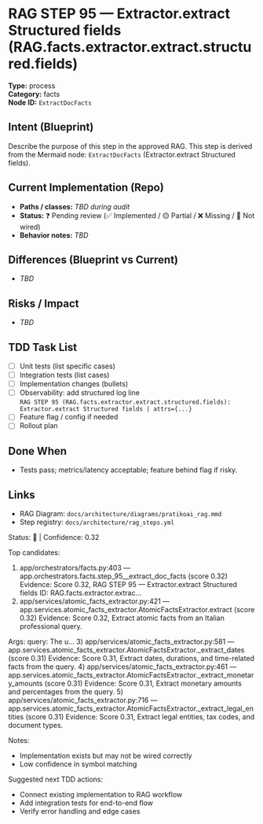 # RAG STEP 95 — Extractor.extract Structured fields (RAG.facts.extractor.extract.structured.fields)

**Type:** process  
**Category:** facts  
**Node ID:** `ExtractDocFacts`

## Intent (Blueprint)
Describe the purpose of this step in the approved RAG. This step is derived from the Mermaid node: `ExtractDocFacts` (Extractor.extract Structured fields).

## Current Implementation (Repo)
- **Paths / classes:** _TBD during audit_
- **Status:** ❓ Pending review (✅ Implemented / 🟡 Partial / ❌ Missing / 🔌 Not wired)
- **Behavior notes:** _TBD_

## Differences (Blueprint vs Current)
- _TBD_

## Risks / Impact
- _TBD_

## TDD Task List
- [ ] Unit tests (list specific cases)
- [ ] Integration tests (list cases)
- [ ] Implementation changes (bullets)
- [ ] Observability: add structured log line  
  `RAG STEP 95 (RAG.facts.extractor.extract.structured.fields): Extractor.extract Structured fields | attrs={...}`
- [ ] Feature flag / config if needed
- [ ] Rollout plan

## Done When
- Tests pass; metrics/latency acceptable; feature behind flag if risky.

## Links
- RAG Diagram: `docs/architecture/diagrams/pratikoai_rag.mmd`
- Step registry: `docs/architecture/rag_steps.yml`


<!-- AUTO-AUDIT:BEGIN -->
Status: 🔌  |  Confidence: 0.32

Top candidates:
1) app/orchestrators/facts.py:403 — app.orchestrators.facts.step_95__extract_doc_facts (score 0.32)
   Evidence: Score 0.32, RAG STEP 95 — Extractor.extract Structured fields
ID: RAG.facts.extractor.extrac...
2) app/services/atomic_facts_extractor.py:421 — app.services.atomic_facts_extractor.AtomicFactsExtractor.extract (score 0.32)
   Evidence: Score 0.32, Extract atomic facts from an Italian professional query.

Args:
    query: The u...
3) app/services/atomic_facts_extractor.py:581 — app.services.atomic_facts_extractor.AtomicFactsExtractor._extract_dates (score 0.31)
   Evidence: Score 0.31, Extract dates, durations, and time-related facts from the query.
4) app/services/atomic_facts_extractor.py:461 — app.services.atomic_facts_extractor.AtomicFactsExtractor._extract_monetary_amounts (score 0.31)
   Evidence: Score 0.31, Extract monetary amounts and percentages from the query.
5) app/services/atomic_facts_extractor.py:716 — app.services.atomic_facts_extractor.AtomicFactsExtractor._extract_legal_entities (score 0.31)
   Evidence: Score 0.31, Extract legal entities, tax codes, and document types.

Notes:
- Implementation exists but may not be wired correctly
- Low confidence in symbol matching

Suggested next TDD actions:
- Connect existing implementation to RAG workflow
- Add integration tests for end-to-end flow
- Verify error handling and edge cases
<!-- AUTO-AUDIT:END -->